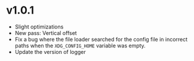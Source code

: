 # v1.0.1
* Slight optimizations
* New pass: Vertical offset
* Fix a bug where the file loader searched for the config file in incorrect
paths when the `XDG_CONFIG_HOME` variable was empty.
* Update the version of logger
